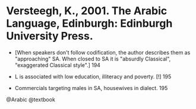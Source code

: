 # Versteegh, K., 2001. The Arabic Language, Edinburgh: Edinburgh University Press.

- [When speakers don't follow codification, the author describes them as "approaching" SA. When closed to SA it is "absurdly Classical", "exaggerated Classical style".] 194

- L is associated with low education, illiteracy and poverty. [!] 195

- Commercials targeting males in SA, housewives in dialect. 195

@Arabic
@textbook
